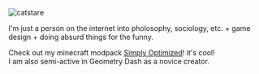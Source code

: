 ![catstare](https://catsta.red/catstare.png)

I'm just a person on the internet into pholosophy, sociology, etc. + game design + doing absurd things for the funny.

Check out my minecraft modpack [Simply Optimized](https://modrinth.com/modpack/sop)! it's cool!  
I am also semi-active in Geometry Dash as a novice creator.
